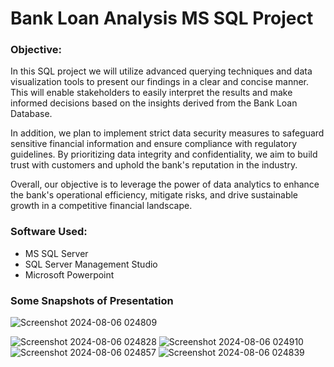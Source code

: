 # Bank Loan Analysis MS SQL Project

### Objective:

In this SQL project we will utilize advanced querying techniques and data visualization tools to present our findings in a clear and concise manner. This will enable stakeholders to easily interpret the results and make informed decisions based on the insights derived from the Bank Loan Database.

In addition, we plan to implement strict data security measures to safeguard sensitive financial information and ensure compliance with regulatory guidelines. By prioritizing data integrity and confidentiality, we aim to build trust with customers and uphold the bank's reputation in the industry.

Overall, our objective is to leverage the power of data analytics to enhance the bank's operational efficiency, mitigate risks, and drive sustainable growth in a competitive financial landscape.

### Software Used:

+ MS SQL Server
+ SQL Server Management Studio
+ Microsoft Powerpoint

### Some Snapshots of Presentation

![Screenshot 2024-08-06 024809](https://github.com/user-attachments/assets/005963d6-2f50-418c-a463-79cd21e94c29)

![Screenshot 2024-08-06 024828](https://github.com/user-attachments/assets/29b7fd28-1f2a-40bf-b382-2e5cca2e69c3)
![Screenshot 2024-08-06 024910](https://github.com/user-attachments/assets/2e276cc2-a87e-4c95-bce1-d6b7214aef5d)
![Screenshot 2024-08-06 024857](https://github.com/user-attachments/assets/dfa78856-04d0-4ec5-9b4b-9e771b76a356)
![Screenshot 2024-08-06 024839](https://github.com/user-attachments/assets/ffa1e32e-32e7-4687-bc37-962b3a38651c)

